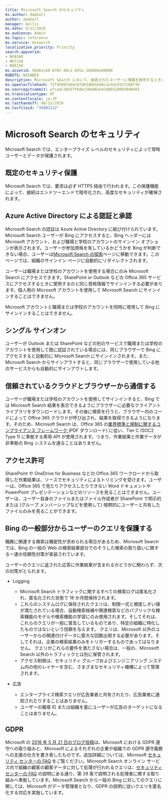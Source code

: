 ```yaml
---
title: Microsoft Search のセキュリティ
ms.author: dawholl
author: dawholl
manager: kellis
ms.date: 9/12/2018
ms.audience: Admin
ms.topic: reference
ms.service: mssearch
localization_priority: Priority
search.appverid:
- BFB160
- MET150
- MOE150
ms.assetid: 50461cb9-8707-46c1-935a-1b9608a98800
ROBOTS: NOINDEX
description: Microsoft Search において、承認されたユーザーに情報を提供するときにエンタープライズのデータとユーザーを保護します
ms.openlocfilehash: 72f45097ebdc97a03d6016d4cac9a19327c68f30
ms.sourcegitcommit: a7ca4c38d37fbdec58e002e42d865188939d0483
ms.translationtype: HT
ms.contentlocale: ja-JP
ms.lasthandoff: 06/15/2019
ms.locfileid: "35003112"
---
```

# <a name="security-for-microsoft-search"></a>Microsoft Search のセキュリティ

Microsoft Search では、エンタープライズ レベルのセキュリティによって常時ユーザーとデータが保護されます。


## <a name="secure-by-default"></a>既定のセキュリティ保護

Microsoft Search では、要求は必ず HTTPS 経由で行われます。この保護機能によって、接続はエンドツーエンドで暗号化され、高度なセキュリティが確保されます。
  
## <a name="authentication-and-authorization-with-azure-active-directory"></a>Azure Active Directory による認証と承認

Microsoft Search の認証は Azure Active Directory に結び付けられています。Microsoft Search ユーザーが Bing にアクセスすると、Bing ヘッダーには Microsoft アカウント、および職場と学校のアカウントのサインイン オプションが表示されます。ユーザーが参加資格を有しているかどうかを Bing が判断できない場合、ユーザーは[Microsoft Search の探索](https://www.bing.com/business/explore)ページに移動できます。このページでは、組織のサインイン ページに自動的にリダイレクトされます。 
  
ユーザーは職場または学校のアカウントを使用する場合にのみ Microsoft Search にアクセスできます。SharePoint or Outlook などの Office 365 サービスにアクセスするときに使用するのと同じ資格情報でサインインする必要があります。個人用の Microsoft アカウントを使用して Microsoft Search にサインインすることはできません。
  
Microsoft アカウントと職場または学校のアカウントを同時に使用して Bing にサインインすることはできません。
  
## <a name="single-sign-on"></a>シングル サインオン

ユーザーが Outlook または SharePoint などの別のサービスで職場または学校のアカウントを使用して既に認証されている場合には、同じブラウザーで Bing にアクセスすると自動的に Microsoft Search にサインインされます。また、Microsoft Search からサインアウトすると、同じブラウザーで使用している他のサービスからも自動的にサインアウトします。
  
## <a name="communicates-with-the-trusted-cloud-from-the-browser"></a>信頼されているクラウドとブラウザーから通信する

ユーザーが職場または学校のアカウントを使用してサインインすると、Bing では Microsoft Search 結果を表示できるようにブラウザーに必要なクライアント ライブラリをダウンロードします。その後に検索を行うと、ブラウザー内のコードによって Office 365 クラウドが呼び出され、結果を取得できるようになります。そのため、Microsoft Search は、Office 365 の[業界標準と規制に関するコンプライアンス フレームワーク ](https://download.microsoft.com/download/B/2/7/B27B3EF3-8849-4C18-8BA4-5AD755728620/Compliance%20Framework_customer%20guidance.pdf) (PDF ダウンロード) に従い、Tier C (SOC2 Type 1) に準拠する専用 API が使用されます。つまり、作業結果と作業データが非準拠の Bing システムを通ることはありません。 
  
## <a name="permissions"></a>アクセス許可

SharePoint や OneDrive for Business などの Office 365 ワークロードから取得した作業結果は、ソースでセキュリティによるトリミングを受けます。ユーザーは、Office 365 で見たりアクセスしたりできない Word ドキュメントや PowerPoint プレゼンテーションなどのリソースを見ることはできません。ユーザーは、ユーザー自身のファイルまたはファイル作成者が SharePoint で明示的または (グループ メンバーシップなどを使用して) 暗黙的にユーザーと共有したファイルのみを見ることができます。
  
## <a name="protects-user-queries-from-the-public-portion-of-bing"></a>Bing の一般部分からユーザーのクエリを保護する

職務に関連する検索は機密性が求められる場合があるため、Microsoft Search では、Bing の一般の Web の検索結果部分でのそうした検索の取り扱いに関する一連の信頼性対策が実装されています。
  
ユーザーのクエリに返された応答に作業結果が含まれるかどうかに関わらず、次の対策がとられます。
  
- Logging
    
  - Microsoft Search トラフィックに関するすべての検索ログは匿名化され、匿名化された状態で 18 か月間保持されます。
  - これらのシステムログに保存されたクエリは、制限一式と頻度しきい値が満たされている場合、自動検索候補や関連検索などのパブリックな検索機能のモデルや検索機能の学習にのみ使用されます。そしてそれは、これらのクエリが一般に普及しているものであり、特定の組織に特化したものではないという信頼を与えます。 クエリは、Microsoft 以外のユーザーからの関連付けデータに膨大な回数出現する必要があります。そしてそれは、企業の検索結果のみをトリガーするものであってはなりません。 クエリがこれらの要件を満たさない場合は、一般の、Microsoft Search 以外のトラフィックとは別に保管されます。
  - アクセス制限は、セキュリティ グループおよびエンジニアリング システム内の他のレイヤーを含む、さまざまなセキュリティ機構によって管理されます。
    
- 広告
    
  - エンタープライズ検索クエリが広告業者と共有されたり、広告業者に通知されたりすることはありません。
  - ユーザーの職場 ID または組織を基にユーザーが広告のターゲットになることはありません。
    
## <a name="gdpr"></a>GDPR

Microsoft の [2018 年 5 月 21 日のブログ投稿](https://blogs.microsoft.com/on-the-issues/2018/05/21/microsofts-commitment-to-gdpr-privacy-and-putting-customers-in-control-of-their-own-data/)は、Microsoft における GDPR 遵守への取り組みと、Microsoft によるそれぞれの企業や組織での GDPR 遵守義務への支援の仕方を書き表したものです。追加詳細については、Microsoft [セキュリティ センターの FAQ](https://www.microsoft.com/en-us/trustcenter/privacy/gdpr/gdpr-faqs) をご覧ください。Microsoft Search オンライン サービス内で組織の顧客の顧客データに対して処理が行われるクエリは、[セキュリティ センターの FAQ](https://www.microsoft.com/en-us/trustcenter/privacy/gdpr/gdpr-faqs) の説明にある通り、第 28 条で説明される処理者に関する取り組みへ準拠しています。Microsoft Search から一般の Bing に対してのクエリに関しては、Microsoft がデータ管理者となり、GDPR の説明に従いクエリを匿名化する対応を実施しています。